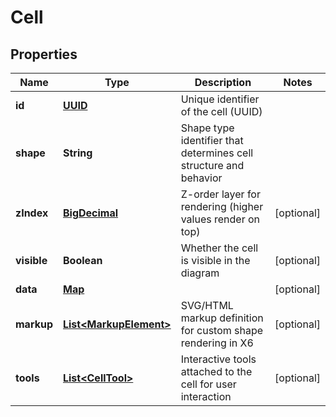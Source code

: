 # Cell

## Properties
Name | Type | Description | Notes
------------ | ------------- | ------------- | -------------
**id** | [**UUID**](UUID.md) | Unique identifier of the cell (UUID) | 
**shape** | **String** | Shape type identifier that determines cell structure and behavior | 
**zIndex** | [**BigDecimal**](BigDecimal.md) | Z-order layer for rendering (higher values render on top) |  [optional]
**visible** | **Boolean** | Whether the cell is visible in the diagram |  [optional]
**data** | [**Map**](Map.md) |  |  [optional]
**markup** | [**List&lt;MarkupElement&gt;**](MarkupElement.md) | SVG/HTML markup definition for custom shape rendering in X6 |  [optional]
**tools** | [**List&lt;CellTool&gt;**](CellTool.md) | Interactive tools attached to the cell for user interaction |  [optional]
